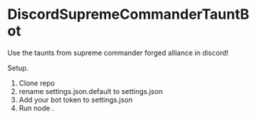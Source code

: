 # DiscordSupremeCommanderTauntBot
Use the taunts from supreme commander forged alliance in discord!

Setup.

1. Clone repo
2. rename settings.json.default to settings.json
3. Add your bot token to settings.json
4. Run node .
